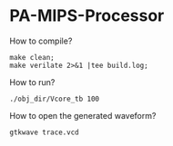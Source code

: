 # PA-MIPS-Processor

How to compile?

    make clean; 
    make verilate 2>&1 |tee build.log; 

How to run?

    ./obj_dir/Vcore_tb 100

How to open the generated waveform?
    
    gtkwave trace.vcd
